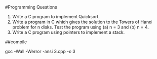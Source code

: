 #Programming Questions

1. Write a C program to implement Quicksort.
2. Write a program in C which gives the solution to the Towers
of Hanoi problem for n disks. Test the program using (a) n =
3 and (b) n = 4.
3. Write a C program using pointers to implement a stack.

##compile

gcc -Wall -Werror -ansi 3.cpp -o 3
